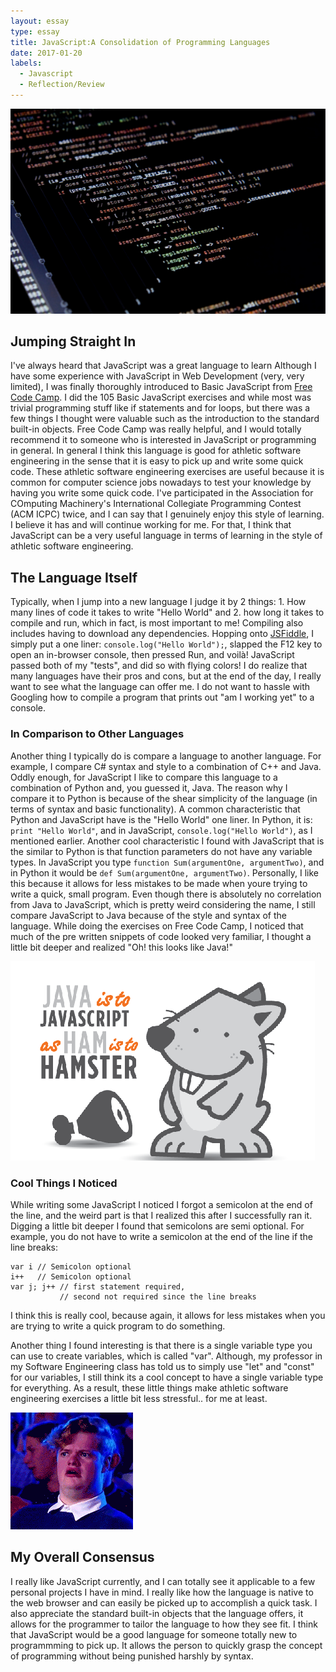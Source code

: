 ```yaml
---
layout: essay
type: essay
title: JavaScript:A Consolidation of Programming Languages
date: 2017-01-20
labels:
  - Javascript
  - Reflection/Review
---
```



<img class="ui medium right spaced image" src="../images/code sample.jpg">

## Jumping Straight In
I've always heard that JavaScript was a great language to learn
Although I have some experience with JavaScript in Web Development (very, very limited), I was finally thoroughly introduced to Basic JavaScript from [Free Code Camp](https://www.freecodecamp.com/). I did the 105 Basic JavaScript exercises and while most was trivial programming stuff like if statements and for loops, but there was a few things I thought were valuable such as the introduction to the standard built-in objects. Free Code Camp was really helpful, and I would totally recommend it to someone who is interested in JavaScript or programming in general. In general I think this language is good for athletic software engineering in the sense that it is easy to pick up and write some quick code. These athletic software engineering exercises are useful because it is common for computer science jobs nowadays to test your knowledge by having you write some quick code. I've participated in the Association for COmputing Machinery's International Collegiate Programming Contest (ACM ICPC) twice, and I can say that I genuinely enjoy this style of learning. I believe it has and will continue working for me. For that, I think that JavaScript can be a very useful language in terms of learning in the style of athletic software engineering.  

## The Language Itself 
Typically, when I jump into a new language I judge it by 2 things: 1. How many lines of code it takes to write "Hello World" and 2. how long it takes to compile and run, which in fact, is most important to me! Compiling also includes having to download any dependencies. Hopping onto [JSFiddle](https://jsfiddle.net/), I simply put a one liner: `console.log("Hello World");`, slapped the F12 key to open an in-browser console, then pressed Run, and voilà! JavaScript passed both of my "tests", and did so with flying colors! I do realize that many languages have their pros and cons, but at the end of the day, I really want to see what the language can offer me. I do not want to hassle with Googling how to compile a program that prints out "am I working yet" to a console.  

### In Comparison to Other Languages
Another thing I typically do is compare a language to another language. For example, I compare C# syntax and style to a combination of C++ and Java. Oddly enough, for JavaScript I like to compare this language to a combination of Python and, you guessed it, Java. The reason why I compare it to Python is because of the shear simplicity of the language (in terms of syntax and basic functionality). A common characteristic that Python and JavaScript have is the "Hello World" one liner. In Python, it is: `print "Hello World"`, and in JavaScript, `console.log("Hello World")`, as I mentioned earlier. Another cool characteristic I found with JavaScript that is the similar to Python is that function parameters do not have any variable types. In JavaScript you type `function Sum(argumentOne, argumentTwo)`, and in Python it would be `def Sum(argumentOne, argumentTwo)`. Personally, I like this because it allows for less mistakes to be made when youre trying to write a quick, small program. Even though there is absolutely no correlation from Java to JavaScript, which is pretty weird considering the name, I still compare JavaScript to Java because of the style and syntax of the language. While doing the exercises on Free Code Camp, I noticed that much of the pre written snippets of code looked very familiar, I thought a little bit deeper and realized "Oh! this looks like Java!" 

<img class="ui medium right spaced image" src="../images/java-comparison.png">


### Cool Things I Noticed
While writing some JavaScript I noticed I forgot a semicolon at the end of the line, and the weird part is that I realized this after I successfully ran it. Digging a little bit deeper I found that semicolons are semi optional. For example, you do not have to write a semicolon at the end of the line if the line breaks:

```
var i // Semicolon optional
i++   // Semicolon optional
var j; j++ // first statement required, 
           // second not required since the line breaks
```

I think this is really cool, because again, it allows for less mistakes when you are trying to write a quick program to do something. 

Another thing I found interesting is that there is a single variable type you can use to create variables, which is called "var". Although, my professor in my Software Engineering class has told us to simply use "let" and "const" for our variables, I still think its a cool concept to have a single variable type for everything. As a result, these little things make athletic software engineering exercises a little bit less stressful.. for me at least. 

<img class="ui medium right spaced image" src="../images/mind-blown.gif">

## My Overall Consensus
I really like JavaScript currently, and I can totally see it applicable to a few personal projects I have in mind. I really like how the language is native to the web browser and can easily be picked up to accomplish a quick task. I also appreciate the standard built-in objects that the language offers, it allows for the programmer to tailor the language to how they see fit. I think that JavaScript would be a good language for someone totally new to programmming to pick up. It allows the person to quickly grasp the concept of programming without being punished harshly by syntax.  
